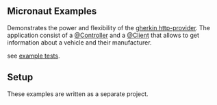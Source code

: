 ## Micronaut Examples
Demonstrates the power and flexibility of the 
[gherkin http-provider](../libraries/gherkin-http-provider). The application consist of a
[@Controller](src/main/kotlin/ht/eyfout/example/controller/VehiclesController.kt)
and a [@Client](src/main/kotlin/ht/eyfout/example/client/DMVClient.kt) 
that allows to get information about a vehicle and their manufacturer.

see [example tests](src/test/kotlin/ht/eyfout/example).

## Setup
These examples are written as a separate project. 

